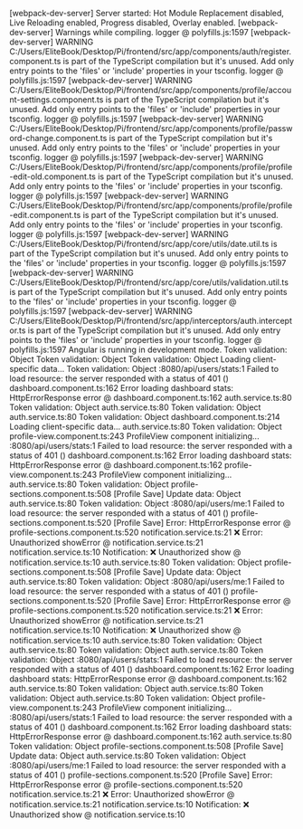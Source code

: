  [webpack-dev-server] Server started: Hot Module Replacement disabled, Live Reloading enabled, Progress disabled, Overlay enabled.
  [webpack-dev-server] Warnings while compiling.
logger @ polyfills.js:1597
  [webpack-dev-server] WARNING
C:/Users/EliteBook/Desktop/Pi/frontend/src/app/components/auth/register.component.ts is part of the TypeScript compilation but it's unused.
Add only entry points to the 'files' or 'include' properties in your tsconfig.
logger @ polyfills.js:1597
  [webpack-dev-server] WARNING
C:/Users/EliteBook/Desktop/Pi/frontend/src/app/components/profile/account-settings.component.ts is part of the TypeScript compilation but it's unused.
Add only entry points to the 'files' or 'include' properties in your tsconfig.
logger @ polyfills.js:1597
  [webpack-dev-server] WARNING
C:/Users/EliteBook/Desktop/Pi/frontend/src/app/components/profile/password-change.component.ts is part of the TypeScript compilation but it's unused.
Add only entry points to the 'files' or 'include' properties in your tsconfig.
logger @ polyfills.js:1597
  [webpack-dev-server] WARNING
C:/Users/EliteBook/Desktop/Pi/frontend/src/app/components/profile/profile-edit-old.component.ts is part of the TypeScript compilation but it's unused.
Add only entry points to the 'files' or 'include' properties in your tsconfig.
logger @ polyfills.js:1597
  [webpack-dev-server] WARNING
C:/Users/EliteBook/Desktop/Pi/frontend/src/app/components/profile/profile-edit.component.ts is part of the TypeScript compilation but it's unused.
Add only entry points to the 'files' or 'include' properties in your tsconfig.
logger @ polyfills.js:1597
  [webpack-dev-server] WARNING
C:/Users/EliteBook/Desktop/Pi/frontend/src/app/core/utils/date.util.ts is part of the TypeScript compilation but it's unused.
Add only entry points to the 'files' or 'include' properties in your tsconfig.
logger @ polyfills.js:1597
  [webpack-dev-server] WARNING
C:/Users/EliteBook/Desktop/Pi/frontend/src/app/core/utils/validation.util.ts is part of the TypeScript compilation but it's unused.
Add only entry points to the 'files' or 'include' properties in your tsconfig.
logger @ polyfills.js:1597
  [webpack-dev-server] WARNING
C:/Users/EliteBook/Desktop/Pi/frontend/src/app/interceptors/auth.interceptor.ts is part of the TypeScript compilation but it's unused.
Add only entry points to the 'files' or 'include' properties in your tsconfig.
logger @ polyfills.js:1597
 Angular is running in development mode.
 Token validation: Object
 Token validation: Object
 Token validation: Object
 Loading client-specific data...
 Token validation: Object
:8080/api/users/stats:1   Failed to load resource: the server responded with a status of 401 ()
dashboard.component.ts:162  Error loading dashboard stats: HttpErrorResponse
error @ dashboard.component.ts:162
auth.service.ts:80 Token validation: Object
auth.service.ts:80 Token validation: Object
auth.service.ts:80 Token validation: Object
dashboard.component.ts:214 Loading client-specific data...
auth.service.ts:80 Token validation: Object
profile-view.component.ts:243 ProfileView component initializing...
:8080/api/users/stats:1   Failed to load resource: the server responded with a status of 401 ()
dashboard.component.ts:162  Error loading dashboard stats: HttpErrorResponse
error @ dashboard.component.ts:162
profile-view.component.ts:243 ProfileView component initializing...
auth.service.ts:80 Token validation: Object
profile-sections.component.ts:508 [Profile Save] Update data: Object
auth.service.ts:80 Token validation: Object
:8080/api/users/me:1   Failed to load resource: the server responded with a status of 401 ()
profile-sections.component.ts:520  [Profile Save] Error: HttpErrorResponse
error @ profile-sections.component.ts:520
notification.service.ts:21  ❌ Error: Unauthorized
showError @ notification.service.ts:21
notification.service.ts:10  Notification: ❌ Unauthorized
show @ notification.service.ts:10
auth.service.ts:80 Token validation: Object
profile-sections.component.ts:508 [Profile Save] Update data: Object
auth.service.ts:80 Token validation: Object
:8080/api/users/me:1   Failed to load resource: the server responded with a status of 401 ()
profile-sections.component.ts:520  [Profile Save] Error: HttpErrorResponse
error @ profile-sections.component.ts:520
notification.service.ts:21  ❌ Error: Unauthorized
showError @ notification.service.ts:21
notification.service.ts:10  Notification: ❌ Unauthorized
show @ notification.service.ts:10
auth.service.ts:80 Token validation: Object
auth.service.ts:80 Token validation: Object
auth.service.ts:80 Token validation: Object
:8080/api/users/stats:1   Failed to load resource: the server responded with a status of 401 ()
dashboard.component.ts:162  Error loading dashboard stats: HttpErrorResponse
error @ dashboard.component.ts:162
auth.service.ts:80 Token validation: Object
auth.service.ts:80 Token validation: Object
auth.service.ts:80 Token validation: Object
profile-view.component.ts:243 ProfileView component initializing...
:8080/api/users/stats:1   Failed to load resource: the server responded with a status of 401 ()
dashboard.component.ts:162  Error loading dashboard stats: HttpErrorResponse
error @ dashboard.component.ts:162
auth.service.ts:80 Token validation: Object
profile-sections.component.ts:508 [Profile Save] Update data: Object
auth.service.ts:80 Token validation: Object
:8080/api/users/me:1   Failed to load resource: the server responded with a status of 401 ()
profile-sections.component.ts:520  [Profile Save] Error: HttpErrorResponse
error @ profile-sections.component.ts:520
notification.service.ts:21  ❌ Error: Unauthorized
showError @ notification.service.ts:21
notification.service.ts:10  Notification: ❌ Unauthorized
show @ notification.service.ts:10
